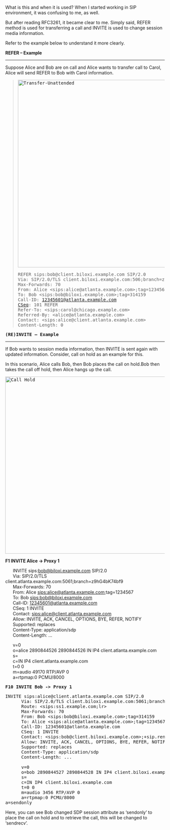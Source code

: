 
What is this and when it is used? When I started working in SIP environment, it was confusing to me, as well.

But after reading RFC3261, it became clear to me. Simply said, REFER method is used for transferring a call and INVITE is used to change session media information. 

Refer to the example below to understand it more clearly.

**REFER – Example** 

* * *

Suppose Alice and Bob are on call and Alice wants to transfer call to Carol, Alice will send REFER to Bob with Carol information. 

> <pre><a href="http://lh4.ggpht.com/-keIazLIPNU0/UKYdWjqnvpI/AAAAAAAAABU/5QFW3C_TiPw/s1600-h/Transfer-Unattended%25255B9%25255D.gif"><img title="Transfer-Unattended" border="0" alt="Transfer-Unattended" src="http://lh5.ggpht.com/-mnrVuKxQqpM/UKYdXhjYT2I/AAAAAAAAABc/3yTD6Z3YNlQ/Transfer-Unattended_thumb%25255B4%25255D.gif?imgmax=800" width="684" height="593" /></a></pre>
> 
> <pre>REFER sips:bob@client.biloxi.example.com SIP/2.0<br />Via: SIP/2.0/TLS client.biloxi.example.com:506;branch=z9hG4bKnashds8  <br />Max-Forwards: 70<br />From: Alice &lt;sips:alice@atlanta.example.com>;tag=1234567<br />To: Bob &lt;sips:bob@biloxi.example.com>;tag=314159<br />Call-ID: <a href="mailto:12345601@atlanta.example.comCSeq">12345601@atlanta.example.com<br />CSeq</a>: 101 REFER<br />Refer-To: &lt;sips:carol@chicago.example.com><br />Referred-By: &lt;alice@atlanta.example.com><br />Contact: &lt;sips:alice@client.atlanta.example.com><br />Content-Length: 0</pre>

<pre><strong>(RE)INVITE – Example</strong> </pre>



* * *

If Bob wants to session media information, then INVITE is sent again with updated information. Consider, call on hold as an example for this.

In this scenario, Alice calls Bob, then Bob places the call on hold.Bob then takes the call off hold, then Alice hangs up the call.



> 
<pre><a href="http://lh4.ggpht.com/-XAA5x3vTPVE/UKYdZAAxGNI/AAAAAAAAABg/aI9fEtofCkY/s1600-h/Call%252520Hold%25255B6%25255D.gif"><img title="Call Hold" border="0" alt="Call Hold" src="http://lh4.ggpht.com/-w_gsiJbTqVw/UKYdahavQkI/AAAAAAAAABs/VvEVHtRxKlA/Call%252520Hold_thumb%25255B4%25255D.gif?imgmax=800" width="576" height="560" /></a></pre>



**F1 INVITE Alice -> Proxy 1**

      INVITE sips:bob@biloxi.example.com SIP/2.0  
      Via: SIP/2.0/TLS client.atlanta.example.com:5061;branch=z9hG4bK74bf9  
      Max-Forwards: 70  
      From: Alice <sips:alice@atlanta.example.com>;tag=1234567  
      To: Bob <sips:bob@biloxi.example.com>  
      Call-ID: 12345601@atlanta.example.com  
      CSeq: 1 INVITE  
      Contact: <sips:alice@client.atlanta.example.com>  
      Allow: INVITE, ACK, CANCEL, OPTIONS, BYE, REFER, NOTIFY  
      Supported: replaces  
      Content-Type: application/sdp  
      Content-Length: &#8230;

      v=0  
      o=alice 2890844526 2890844526 IN IP4 client.atlanta.example.com  
      s=  
      c=IN IP4 client.atlanta.example.com  
      t=0 0  
      m=audio 49170 RTP/AVP 0  
      a=rtpmap:0 PCMU/8000

<pre><strong>F10 INVITE Bob -> Proxy 1</strong></pre>

<pre>INVITE sips:alice@client.atlanta.example.com SIP/2.0<br />      Via: SIP/2.0/TLS client.biloxi.example.com:5061;branch=z9hG4bKnashds7<br />      Route: &lt;sips:ss1.example.com;lr><br />      Max-Forwards: 70<br />      From: Bob &lt;sips:bob@biloxi.example.com>;tag=314159<br />      To: Alice &lt;sips:alice@atlanta.example.com>;tag=1234567<br />      Call-ID: 12345601@atlanta.example.com<br />      CSeq: 1 INVITE<br />      Contact: &lt;sips:bob@client.biloxi.example.com>;+sip.rendering="no"<br />      Allow: INVITE, ACK, CANCEL, OPTIONS, BYE, REFER, NOTIFY<br />      Supported: replaces<br />      Content-Type: application/sdp<br />      Content-Length: ...<br /><br />      v=0<br />      o=bob 2890844527 2890844528 IN IP4 client.biloxi.example.com<br />      s=<br />      c=IN IP4 client.biloxi.example.com<br />      t=0 0<br />      m=audio 3456 RTP/AVP 0<br />      a=rtpmap:0 PCMU/8000<br />a=sendonly</pre>



Here, you can see Bob changed SDP session attribute as ‘sendonly’ to place the call on hold and to retrieve the call, this will be changed to ‘sendrecv’.